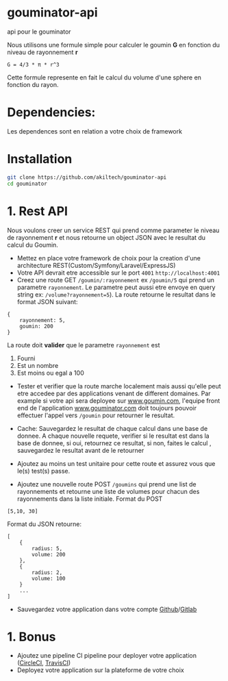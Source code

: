 # gouminator-api
api pour le gouminator

Nous utilisons une formule simple pour calculer le goumin __G__ en fonction du niveau de rayonnement __r__

```
G = 4/3 * π * r^3
```
Cette formule represente en fait le calcul du volume d'une sphere en fonction du rayon.

# Dependencies:

Les dependences sont en relation a votre choix de framework

# Installation

```bash
git clone https://github.com/akiltech/gouminator-api
cd gouminator
```                                                   

# 1. Rest API
Nous voulons creer un service REST qui prend comme parameter le niveau de rayonnement __r__ et nous retourne un object JSON avec le resultat du calcul du Goumin.

* Mettez en place votre framework de choix pour la creation d'une architecture REST(Custom/Symfony/Laravel/ExpressJS)
* Votre API devrait etre accessible sur le port `4001` `http://localhost:4001`
* Creez une route GET `/goumin/:rayonnement` ex `/goumin/5` qui prend un parametre `rayonnement`. Le parametre peut aussi etre envoye en query string ex: `/volume?rayonnement=5`). La route retourne le resultat dans le format JSON suivant:

```
{
    rayonnement: 5,
    goumin: 200
}
```
La route doit **valider** que le parametre `rayonnement` est 
1. Fourni 
2. Est un nombre
3. Est moins ou egal a 100

* Tester et verifier que la route marche localement mais aussi qu'elle peut etre accedee par des applications venant de different domaines. Par example si votre api sera deployee sur www.goumin.com, l'equipe front end de l'application www.gouminator.com doit toujours pouvoir effectuer l'appel vers `/goumin` pour retourner le resultat.


* Cache: Sauvegardez le resultat de chaque calcul dans une base de donnee. A chaque nouvelle requete, verifier si le resultat est dans la base de donnee, si oui, retournez ce resultat, si non, faites le calcul , sauvegardez le resultat avant de le retourner

* Ajoutez au moins un test unitaire pour cette route et assurez vous que le(s) test(s) passe.

* Ajoutez une nouvelle route POST `/goumins` qui prend une list de rayonnements et retourne une liste de volumes pour chacun des rayonnements dans la liste initiale.
Format du POST 
```
[5,10, 30]
```

Format du JSON retourne:

```
[
    {
        radius: 5,
        volume: 200
    },
    {
        radius: 2,
        volume: 100
    }
    ...
]
```
* Sauvegardez votre application dans votre compte [Github](https://www.github.com)/[Gitlab](https://www.gitlab.com)

# 1. Bonus
* Ajoutez une pipeline CI pipeline pour deployer votre application ([CircleCI](https://circleci.com/), [TravisCI](https://travis-ci.org/))
* Deployez votre application sur la plateforme de votre choix
